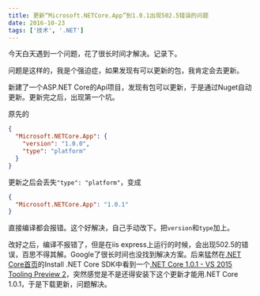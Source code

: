 ```yaml
---
title: 更新“Microsoft.NETCore.App”到1.0.1出现502.5错误的问题
date: 2016-10-23
tags: ['技术', '.NET']
---
```


今天白天遇到一个问题，花了很长时间才解决。记录下。

问题是这样的，我是个强迫症，如果发现有可以更新的包，我肯定会去更新。

新建了一个ASP.NET Core的Api项目，发现有包可以更新，于是通过Nuget自动更新。更新完之后，出现第一个坑。

原先的

```json
{
  "Microsoft.NETCore.App": {
    "version": "1.0.0",
    "type": "platform"
  }
}
```

更新之后会丢失`"type": "platform"`，变成

```json
{
  "Microsoft.NETCore.App": "1.0.1"
}
```

直接编译都会报错。这个好解决，自己手动改下。把`version`和`type`加上。

改好之后，编译不报错了，但是在iis express上运行的时候，会出现502.5的错误，百思不得其解。Google了很长时间也没找到解决方案。后来猛然在[.NET Core首页](https://www.microsoft.com/net/core#windows)的Install .NET Core SDK中看到一个[.NET Core 1.0.1 - VS 2015 Tooling Preview 2](https://go.microsoft.com/fwlink/?LinkID=827546)，突然感觉是不是还得安装下这个更新才能用.NET Core 1.0.1，于是下载更新，问题解决。

